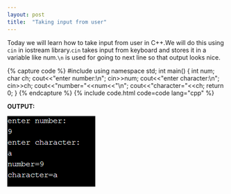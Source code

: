 ```yaml
---
layout: post
title:  "Taking input from user"
---
```


Today we will learn how to take input from user in C++.We will do this using `cin` in iostream library.`cin` takes input from keyboard and stores it in a variable like num.`\n` is used for going to next line so that output looks nice.

{% capture code %}
#include<iostream>
using namespace std;
int main()
{
   int num;
   char ch;
   cout<<"enter number:\n";
   cin>>num;
   cout<<"enter character:\n";
   cin>>ch;
   cout<<"number="<<num<<"\n";
   cout<<"character="<<ch;
   return 0;
}
{% endcapture %}
{% include code.html code=code lang="cpp" %}

**OUTPUT:**

![output](/assets/Taking-input-from-user.png)